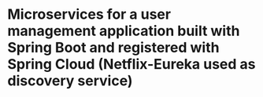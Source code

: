 # Microservices for a user management application built with Spring Boot and registered with Spring Cloud (Netflix-Eureka used as discovery service)
